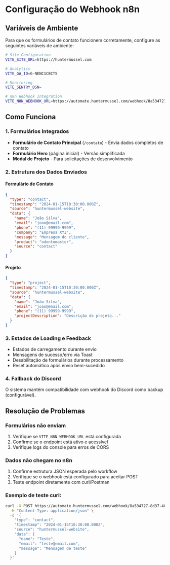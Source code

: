 # Configuração do Webhook n8n

## Variáveis de Ambiente

Para que os formulários de contato funcionem corretamente, configure as seguintes variáveis de ambiente:

```bash
# Site Configuration
VITE_SITE_URL=https://huntermussel.com

# Analytics
VITE_GA_ID=G-NENC1CBCTS

# Monitoring
VITE_SENTRY_DSN=

# n8n Webhook Integration
VITE_N8N_WEBHOOK_URL=https://automate.huntermussel.com/webhook/8a534727-8d37-484b-b357-82f33479f291
```

## Como Funciona

### 1. Formulários Integrados

- **Formulário de Contato Principal** (`/contato`) - Envia dados completos de contato
- **Formulário Hero** (página inicial) - Versão simplificada
- **Modal de Projeto** - Para solicitações de desenvolvimento

### 2. Estrutura dos Dados Enviados

#### Formulário de Contato
```json
{
  "type": "contact",
  "timestamp": "2024-01-15T10:30:00.000Z",
  "source": "huntermussel-website",
  "data": {
    "name": "João Silva",
    "email": "joao@email.com", 
    "phone": "(11) 99999-9999",
    "company": "Empresa XYZ",
    "message": "Mensagem do cliente",
    "product": "odontomaster",
    "source": "contact"
  }
}
```

#### Projeto
```json
{
  "type": "project", 
  "timestamp": "2024-01-15T10:30:00.000Z",
  "source": "huntermussel-website",
  "data": {
    "name": "João Silva",
    "email": "joao@email.com",
    "phone": "(11) 99999-9999", 
    "projectDescription": "Descrição do projeto..."
  }
}
```

### 3. Estados de Loading e Feedback

- Estados de carregamento durante envio
- Mensagens de sucesso/erro via Toast
- Desabilitação de formulários durante processamento
- Reset automático após envio bem-sucedido

### 4. Fallback do Discord

O sistema mantém compatibilidade com webhook do Discord como backup (configurável).

## Resolução de Problemas

### Formulários não enviam
1. Verifique se `VITE_N8N_WEBHOOK_URL` está configurada
2. Confirme se o endpoint está ativo e acessível
3. Verifique logs do console para erros de CORS

### Dados não chegam no n8n
1. Confirme estrutura JSON esperada pelo workflow
2. Verifique se o webhook está configurado para aceitar POST
3. Teste endpoint diretamente com curl/Postman

### Exemplo de teste curl:
```bash
curl -X POST https://automate.huntermussel.com/webhook/8a534727-8d37-484b-b357-82f33479f291 \
  -H "Content-Type: application/json" \
  -d '{
    "type": "contact",
    "timestamp": "2024-01-15T10:30:00.000Z", 
    "source": "huntermussel-website",
    "data": {
      "name": "Teste",
      "email": "teste@email.com",
      "message": "Mensagem de teste"
    }
  }'
``` 